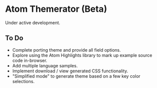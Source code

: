 # Atom Themerator (Beta)

Under active development.

## To Do

* Complete porting theme and provide all field options.
* Explore using the Atom Highlights library to mark up example source code in-browser.
* Add multiple language samples.
* Implement download / view generated CSS functionality.
* "Simplified mode" to generate theme based on a few key color selections.

